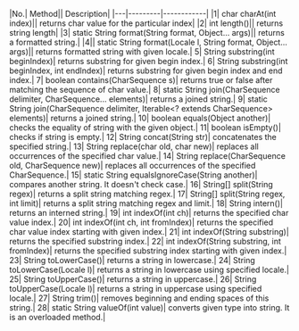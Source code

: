 |No.| Method|| Description|
|---|---------|------------|
|1| char charAt(int index)|| returns char value for the particular index|
|2| int length()|| returns string length|
|3| static String format(String format, Object... args)|| returns a formatted string.|
|4|| static String format(Locale l, String format, Object... args)|| returns formatted string with given locale.|
5| String substring(int beginIndex)| returns substring for given begin index.|
6| String substring(int beginIndex, int endIndex)| returns substring for given begin index and end index.|
7| boolean contains(CharSequence s)| returns true or false after matching the sequence of char value.|
8| static String join(CharSequence delimiter, CharSequence... elements)| returns a joined string.|
9| static String join(CharSequence delimiter, Iterable<? extends CharSequence> elements)| returns a joined string.|
10| boolean equals(Object another)| checks the equality of string with the given object.|
11| boolean isEmpty()| checks if string is empty.|
12| String concat(String str)| concatenates the specified string.|
13| String replace(char old, char new)| replaces all occurrences of the specified char value.|
14| String replace(CharSequence old, CharSequence new)| replaces all occurrences of the specified CharSequence.|
15| static String equalsIgnoreCase(String another)| compares another string. It doesn't check case.|
16| String[] split(String regex)| returns a split string matching regex.|
17| String[] split(String regex, int limit)| returns a split string matching regex and limit.|
18| String intern()| returns an interned string.|
19| int indexOf(int ch)| returns the specified char value index.|
20| int indexOf(int ch, int fromIndex)| returns the specified char value index starting with given index.|
21| int indexOf(String substring)| returns the specified substring index.|
22| int indexOf(String substring, int fromIndex)| returns the specified substring index starting with given index.|
23| String toLowerCase()| returns a string in lowercase.|
24| String toLowerCase(Locale l)| returns a string in lowercase using specified locale.|
25| String toUpperCase()| returns a string in uppercase.|
26| String toUpperCase(Locale l)| returns a string in uppercase using specified locale.|
27| String trim()| removes beginning and ending spaces of this string.|
28| static String valueOf(int value)| converts given type into string. It is an overloaded method.|
